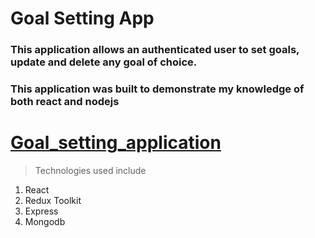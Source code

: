 # Goal Setting App
### This application allows an authenticated user to set goals, update and delete any goal of choice.
### This application was built to demonstrate my knowledge of both react and nodejs
# [Goal_setting_application](https://goal-setting-app.netlify.app/)
> Technologies used include
1. React
2. Redux Toolkit
3. Express
4. Mongodb
